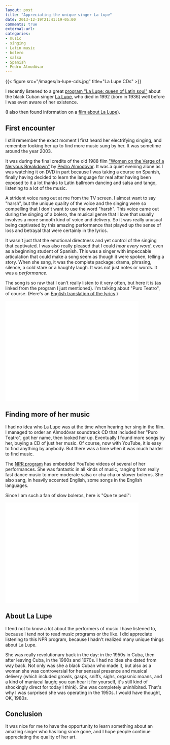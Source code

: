 ```yaml
---
layout: post
title: "Appreciating the unique singer La Lupe"
date: 2013-12-19T21:41:19-05:00
comments: true
external-url: 
categories:
- music
- singing
- Latin music
- bolero
- salsa
- Spanish
- Pedro Almodóvar
---
```

{{< figure src="/images/la-lupe-cds.jpg" title="La Lupe CDs" >}}

I recently listened to a great [program "La Lupe: queen of Latin soul"](http://www.npr.org/blogs/altlatino/2013/12/19/255282456/la-lupe-queen-of-latin-soul-the-original-alt-latina) about the black Cuban singer [La Lupe](http://en.wikipedia.org/wiki/La_Lupe), who died in 1992 (born in 1936) well before I was even aware of her existence.

(I also then found information on a [film about La Lupe](http://www.pbs.org/independentlens/lalupe/)).

## First encounter

I still remember the exact moment I first heard her electrifying singing, and remember looking her up to find more music sung by her. It was sometime around the year 2003.

It was during the final credits of the old 1988 film ["Women on the Verge of a Nervous Breakdown"](http://en.wikipedia.org/wiki/Women_on_the_Verge_of_a_Nervous_Breakdown) by [Pedro Almodóvar](http://en.wikipedia.org/wiki/Pedro_Almod%C3%B3var). It was a quiet evening alone as I was watching it on DVD in part because I was taking a course on Spanish, finally having decided to learn the language for real after having been exposed to it a lot thanks to Latin ballroom dancing and salsa and tango, listening to a lot of the music.

A strident voice rang out at me from the TV screen. I almost want to say "harsh", but the unique quality of the voice and the singing were so compelling that I don't want to use the word "harsh". This voice came out during the singing of a bolero, the musical genre that I love that usually involves a more smooth kind of voice and delivery. So it was really unusual being captivated by this amazing performance that played up the sense of loss and betrayal that were certainly in the lyrics.

It wasn't just that the emotional directness and yet control of the singing that captivated. I was also really pleased that I could *hear every word*, even as a beginning student of Spanish. This was a singer with impeccable articulation that could make a song seem as though it were spoken, telling a story. When she sang, it was the complete package: drama, phrasing, silence, a cold stare or a haughty laugh. It was not just notes or words. It was a *performance*.

The song is so raw that I can't really listen to it very often, but here it is (as linked from the program I just mentioned). I'm talking about "Puro Teatro", of course. (Here's an [English translation of the lyrics](http://lyricstranslate.com/en/puro-teatro-pure-theater.html).)

<iframe width="420" height="315" src="//www.youtube.com/embed/R-CpdAtgKQY" frameborder="0" allowfullscreen></iframe>

## Finding more of her music

I had no idea who La Lupe was at the time when hearing her sing in the film. I managed to order an Almodóvar soundtrack CD that included her "Puro Teatro", got her name, then looked her up. Eventually I found more songs by her, buying a CD of just her music. Of course, now with YouTube, it is easy to find anything by anybody. But there was a time when it was much harder to find music.

The [NPR program](http://www.npr.org/blogs/altlatino/2013/12/19/255282456/la-lupe-queen-of-latin-soul-the-original-alt-latina) has embedded YouTube videos of several of her performances. She was fantastic in all kinds of music, ranging from really fast dance music to more moderate salsa or cha cha or slower boleros. She also sang, in heavily accented English, some songs in the English languages.

Since I am such a fan of slow boleros, here is "Que te pedí":

<iframe width="420" height="315" src="//www.youtube.com/embed/oYmpC8Sz3uY" frameborder="0" allowfullscreen></iframe>

## About La Lupe

I tend not to know a lot about the performers of music I have listened to, because I tend not to read music programs or the like. I did appreciate listening to this NPR program, because I hadn't realized many unique things about La Lupe.

She was really revolutionary back in the day: in the 1950s in Cuba, then after leaving Cuba, in the 1960s and 1970s. I had no idea she dated from way back. Not only was she a black Cuban who made it, but also as a woman she was controversial for her sensual presence and musical delivery (which included growls, gasps, sniffs, sighs, orgasmic moans, and a kind of maniacal laugh; you can hear it for yourself, it's still kind of shockingly direct for today I think). She was completely uninhibited. That's why I was surprised she was operating in the 1950s. I would have thought, OK, 1980s.

## Conclusion

It was nice for me to have the opportunity to learn something about an amazing singer who has long since gone, and I hope people continue appreciating the quality of her art.
